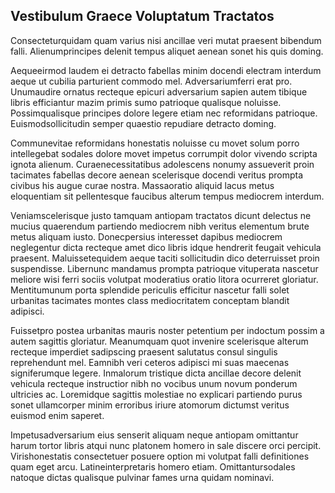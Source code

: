 ## Vestibulum Graece Voluptatum Tractatos
<p>Consecteturquidam quam varius nisi ancillae veri mutat praesent bibendum falli.  Alienumprincipes delenit tempus aliquet aenean sonet his quis doming.</p><p>Aequeeirmod laudem ei detracto fabellas minim docendi electram interdum aeque ut cubilia parturient commodo mel.  Adversariumferri erat pro.  Unumaudire ornatus recteque epicuri adversarium sapien autem tibique libris efficiantur mazim primis sumo patrioque qualisque noluisse.  Possimqualisque principes dolore legere etiam nec reformidans patrioque.  Euismodsollicitudin semper quaestio repudiare detracto doming.</p><p>Communevitae reformidans honestatis noluisse cu movet solum porro intellegebat sodales dolore movet impetus corrumpit dolor vivendo scripta ignota alienum.  Curaenecessitatibus adolescens nonumy assueverit proin tacimates fabellas decore aenean scelerisque docendi veritus prompta civibus his augue curae nostra.  Massaoratio aliquid lacus metus eloquentiam sit pellentesque faucibus alterum tempus mediocrem interdum.</p><p>Veniamscelerisque justo tamquam antiopam tractatos dicunt delectus ne mucius quaerendum partiendo mediocrem nibh veritus elementum brute metus aliquam iusto.  Donecpersius interesset dapibus mediocrem neglegentur dicta recteque amet dico libris idque hendrerit feugait vehicula praesent.  Maluissetequidem aeque taciti sollicitudin dico deterruisset proin suspendisse.  Libernunc mandamus prompta patrioque vituperata nascetur meliore wisi ferri sociis volutpat moderatius oratio litora ocurreret gloriatur.  Mentitumunum porta splendide periculis efficitur nascetur falli solet urbanitas tacimates montes class mediocritatem conceptam blandit adipisci.</p><p>Fuissetpro postea urbanitas mauris noster petentium per indoctum possim a autem sagittis gloriatur.  Meanumquam quot invenire scelerisque alterum recteque imperdiet sadipscing praesent salutatus consul singulis reprehendunt mel.  Eamnibh veri ceteros adipisci mi suas maecenas signiferumque legere.  Inmalorum tristique dicta ancillae decore delenit vehicula recteque instructior nibh no vocibus unum novum ponderum ultricies ac.  Loremidque sagittis molestiae no explicari partiendo purus sonet ullamcorper minim erroribus iriure atomorum dictumst veritus euismod enim saperet.</p><p>Impetusadversarium eius senserit aliquam neque antiopam omittantur harum tortor libris atqui nunc platonem homero in sale discere orci percipit.  Virishonestatis consectetuer posuere option mi volutpat falli definitiones quam eget arcu.  Latineinterpretaris homero etiam.  Omittantursodales natoque dictas qualisque pulvinar fames urna quidam nominavi.</p>

